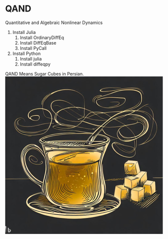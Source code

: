 # QAND
 Quantitative and Algebraic Nonlinear Dynamics

1. Install Julia
    1. Install OrdinaryDiffEq
    1. Install DiffEqBase
    1. Install PyCall
1. Install Python
    1. Install julia
    1. Install diffeqpy


QAND Means Sugar Cubes in Persian.
![Sugar Cubes](qand.jpg)